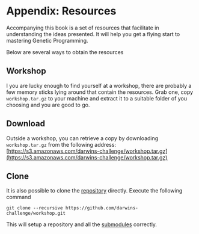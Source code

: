 # Appendix: Resources
Accompanying this book is a set of resources that facilitate in understanding
the ideas presented. It will help you get a flying start to mastering Genetic
Programming.

Below are several ways to obtain the resources

## Workshop
I you are lucky enough to find yourself at a workshop, there are probably a few
memory sticks lying around that contain the resources. Grab one, copy
`workshop.tar.gz` to your machine and extract it to a suitable folder of you
choosing and you are good to go.

## Download
Outside a workshop, you can retrieve a copy by downloading `workshop.tar.gz`
from the following address:
[https://s3.amazonaws.com/darwins-challenge/workshop.tar.gz](https://s3.amazonaws.com/darwins-challenge/workshop.tar.gz) 

## Clone
It is also possible to clone the
[repository](https://github.com/darwins-challenge/workshop) directly. Execute
the following command

```shell
git clone --recursive https://github.com/darwins-challenge/workshop.git
```

This will setup a repository and all the
[submodules](https://git-scm.com/book/en/v2/Git-Tools-Submodules) correctly. 
